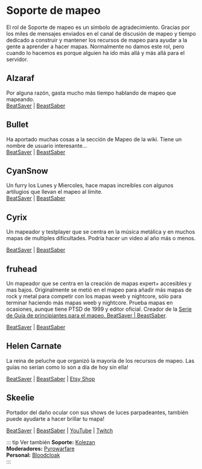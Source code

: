 # Soporte de mapeo
El rol de Soporte de mapeo es un símbolo de agradecimiento. Gracias por los miles de mensajes enviados en el canal de discusión de mapeo y tiempo dedicado a construir y mantener los recursos de mapeo para ayudar a la gente a aprender a hacer mapas. Normalmente no damos este rol, pero cuando lo hacemos es porque alguien ha ido más allá y más allá para el servidor.

## Alzaraf
Por alguna razón, gasta mucho más tiempo hablando de mapeo que mapeando.  
[BeatSaver](https://beatsaver.com/uploader/5cff0b7798cc5a672c855ce3) | [BeastSaber](https://bsaber.com/members/alzaraf/)

## Bullet
Ha aportado muchas cosas a la sección de Mapeo de la wiki. Tiene un nombre de usuario interesante...  
[BeatSaver](https://beatsaver.com/uploader/5e84a9933f476a000645dd88) | [BeastSaber](https://bsaber.com/members/xace1337manx/)

## CyanSnow
Un furry los Lunes y Miercoles, hace mapas increibles con algunos artilugios que llevan el mapeo al límite.  
[BeatSaver](https://beatsaver.com/uploader/5cff0b7698cc5a672c8543ac) | [BeastSaber](https://bsaber.com/members/cyansnow/)

## Cyrix
Un mapeador y testplayer que se centra en la música metálica y en muchos mapas de multiples dificultades. Podría hacer un video al año más o menos.

[BeatSaver](https://beatsaver.com/uploader/5eb6eb9a7abb000006c85add) | [BeastSaber](https://bsaber.com/members/cyrix/)

## fruhead
Un mapeador que se centra en la creación de mapas expert+ accesibles y mas bajos. Originalmente se metió en el mapeo para añadir más mapas de rock y metal para competir con los mapas weeb y nightcore, sólo para terminar haciendo más mapas weeb y nightcore. Prueba mapas en ocasiones, aunque tiene PTSD de 1999 y editor oficial. Creador de la [Serie de Guía de principiantes para el mapeo. BeatSaver | BeastSaber](https://www.youtube.com/playlist?list=PL5F3WJ0s0nscdpqiWlOpM_4tJcF-CnWbm).

[BeatSaver](https://beatsaver.com/uploader/5cff0b7598cc5a672c852683) | [BeastSaber](https://bsaber.com/members/fruhead/)

## Helen Carnate
La reina de peluche que organizó la mayoría de los recursos de mapeo. Las guías no serían como lo son a día de hoy sin ella!

[BeatSaver](https://beatsaver.com/uploader/5cff0b7798cc5a672c8553d2) | [BeastSaber](https://bsaber.com/members/helencarnate/) | [Etsy Shop](https://www.etsy.com/shop/HelenCarnateDesigns)

## Skeelie
Portador del daño ocular con sus shows de luces parpadeantes, también puede ayudarte a hacer brillar tu mapa!

[BeatSaver](https://beatsaver.com/uploader/5cff0b7698cc5a672c85507f) | [BeastSaber](https://bsaber.com/members/skeelie/) | [YouTube](https://www.youtube.com/user/xSkeelie) | [Twitch](https://www.twitch.tv/skeelie)

::: tip Ver también **Soporte:** [Kolezan](./supports.md#kolezan)  
**Moderadores:** [Pyrowarfare](./moderators.md#pyrowarfare)  
**Personal:** [Bloodcloak](./staff.md#bloodcloak)  
:::
